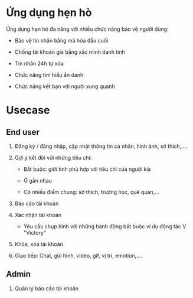 # Ứng dụng hẹn hò

Ứng dụng hẹn hò đa năng với nhiều chức năng bảo vệ người dùng:

- Bảo vệ tin nhắn bằng mã hóa đầu cuối

- Chống tài khoản giả bằng xác minh danh tính

- Tin nhắn 24h tự xóa

- Chức năng tìm hiểu ẩn danh

- Chức năng kết bạn với người xung quanh

# Usecase

## End user

1. Đăng ký / đăng nhập, cập nhật thông tin cá nhân, hình ảnh, sở thích,....

2. Gợi ý kết đôi với những tiêu chí:

   - Bắt buộc: giới tính phù hợp với tiêu chí của người kia

   - Ở gần nhau

   - Có nhiều điểm chung: sở thích, trường học, quê quán,...

3. Báo cáo tài khoản

4. Xác nhận tài khoản

   - Yêu cầu chụp hình với những hành động bắt buộc ví dụ động tác V "Victory"

5. Khóa, xóa tài khoản

6. Giao tiếp: Chat, gửi hình, video, gif, vị trí, emotion,....

## Admin

1. Quản lý báo cáo tài khoản
